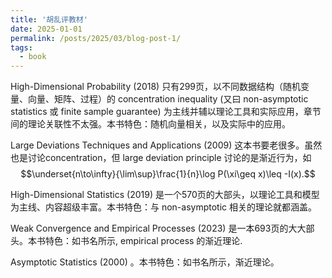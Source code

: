 ```yaml
---
title: '胡乱评教材'
date: 2025-01-01
permalink: /posts/2025/03/blog-post-1/
tags:
  - book
---
```


High-Dimensional Probability (2018) 只有299页，以不同数据结构（随机变量、向量、矩阵、过程）的 concentration inequality (又曰 non-asymptotic statistics 或 finite sample guarantee) 为主线并辅以理论工具和实际应用，章节间的理论关联性不太强。本书特色：随机向量相关，以及实际中的应用。

Large Deviations Techniques and Applications (2009) 这本书要老很多。虽然也是讨论concentration，但 large deviation principle 讨论的是渐近行为，如
$$\underset{n\to\infty}{\lim\sup}\frac{1}{n}\log P(\xi\geq x)\leq -I(x).$$

High-Dimensional Statistics (2019) 是一个570页的大部头，以理论工具和模型为主线、内容超级丰富。本书特色：与 non-asymptotic 相关的理论就都涵盖。

Weak Convergence and Empirical Processes (2023) 是一本693页的大大部头。本书特色：如书名所示, empirical process 的渐近理论.

Asymptotic Statistics (2000) 。本书特色：如书名所示，渐近理论。
